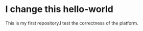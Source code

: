 I change this
hello-world
===========

This is my first repository.I test the correctness of the platform.
